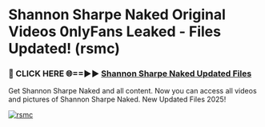 # Shannon Sharpe Naked Original Videos 0nlyFans Leaked - Files Updated! (rsmc)

<h3>🔴 CLICK HERE 🌐==►► <a href="https://tinyurl.com/yckcrads" rel="nofollow">Shannon Sharpe Naked Updated Files</a></h3>

Get Shannon Sharpe Naked and all content. Now you can access all videos and pictures of Shannon Sharpe Naked. New Updated Files 2025!

[![rsmc](https://i.imgur.com/hpKpOFt.gif)](https://tinyurl.com/yckcrads)
